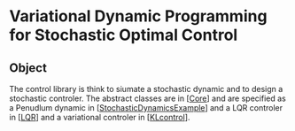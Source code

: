 # Variational Dynamic Programming for Stochastic Optimal Control

## Object
The control library is think to siumate a stochastic dynamic and 
to design a stochastic controler. The abstract classes are in \[[Core][0]\]
and are specified as a Penudlum dynamic in \[[StochasticDynamicsExample][1]\] and 
a LQR controler  in \[[LQR][2]\] and a variational controler in \[[KLcontrol][3]\].

[0]: ./Core
[1]: ./StochasticDynamicsExample.py
[2]: ./KLcontrol.py
[3]: ./LQR.py
